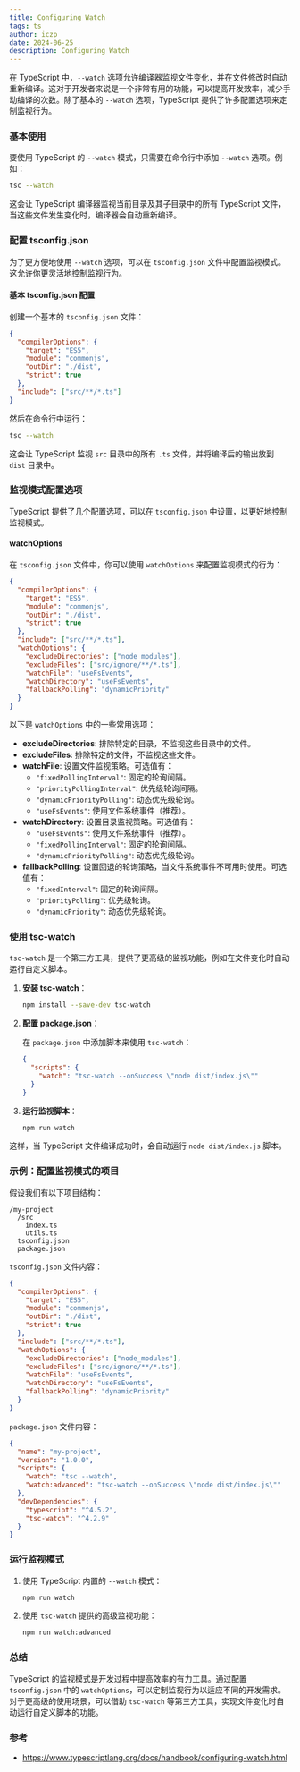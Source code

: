 ```yaml
---
title: Configuring Watch
tags: ts
author: iczp
date: 2024-06-25
description: Configuring Watch
---
```


在 TypeScript 中，`--watch` 选项允许编译器监视文件变化，并在文件修改时自动重新编译。这对于开发者来说是一个非常有用的功能，可以提高开发效率，减少手动编译的次数。除了基本的 `--watch` 选项，TypeScript 提供了许多配置选项来定制监视行为。

### 基本使用

要使用 TypeScript 的 `--watch` 模式，只需要在命令行中添加 `--watch` 选项。例如：

```bash
tsc --watch
```

这会让 TypeScript 编译器监视当前目录及其子目录中的所有 TypeScript 文件，当这些文件发生变化时，编译器会自动重新编译。

### 配置 tsconfig.json

为了更方便地使用 `--watch` 选项，可以在 `tsconfig.json` 文件中配置监视模式。这允许你更灵活地控制监视行为。

#### 基本 tsconfig.json 配置

创建一个基本的 `tsconfig.json` 文件：

```json
{
  "compilerOptions": {
    "target": "ES5",
    "module": "commonjs",
    "outDir": "./dist",
    "strict": true
  },
  "include": ["src/**/*.ts"]
}
```

然后在命令行中运行：

```bash
tsc --watch
```

这会让 TypeScript 监视 `src` 目录中的所有 `.ts` 文件，并将编译后的输出放到 `dist` 目录中。

### 监视模式配置选项

TypeScript 提供了几个配置选项，可以在 `tsconfig.json` 中设置，以更好地控制监视模式。

#### watchOptions

在 `tsconfig.json` 文件中，你可以使用 `watchOptions` 来配置监视模式的行为：

```json
{
  "compilerOptions": {
    "target": "ES5",
    "module": "commonjs",
    "outDir": "./dist",
    "strict": true
  },
  "include": ["src/**/*.ts"],
  "watchOptions": {
    "excludeDirectories": ["node_modules"],
    "excludeFiles": ["src/ignore/**/*.ts"],
    "watchFile": "useFsEvents",
    "watchDirectory": "useFsEvents",
    "fallbackPolling": "dynamicPriority"
  }
}
```

以下是 `watchOptions` 中的一些常用选项：

- **excludeDirectories**: 排除特定的目录，不监视这些目录中的文件。
- **excludeFiles**: 排除特定的文件，不监视这些文件。
- **watchFile**: 设置文件监视策略。可选值有：
  - `"fixedPollingInterval"`: 固定的轮询间隔。
  - `"priorityPollingInterval"`: 优先级轮询间隔。
  - `"dynamicPriorityPolling"`: 动态优先级轮询。
  - `"useFsEvents"`: 使用文件系统事件（推荐）。
- **watchDirectory**: 设置目录监视策略。可选值有：
  - `"useFsEvents"`: 使用文件系统事件（推荐）。
  - `"fixedPollingInterval"`: 固定的轮询间隔。
  - `"dynamicPriorityPolling"`: 动态优先级轮询。
- **fallbackPolling**: 设置回退的轮询策略，当文件系统事件不可用时使用。可选值有：
  - `"fixedInterval"`: 固定的轮询间隔。
  - `"priorityPolling"`: 优先级轮询。
  - `"dynamicPriority"`: 动态优先级轮询。

### 使用 tsc-watch

`tsc-watch` 是一个第三方工具，提供了更高级的监视功能，例如在文件变化时自动运行自定义脚本。

1. **安装 tsc-watch**：

   ```bash
   npm install --save-dev tsc-watch
   ```

2. **配置 package.json**：

   在 `package.json` 中添加脚本来使用 `tsc-watch`：

   ```json
   {
     "scripts": {
       "watch": "tsc-watch --onSuccess \"node dist/index.js\""
     }
   }
   ```

3. **运行监视脚本**：

   ```bash
   npm run watch
   ```

这样，当 TypeScript 文件编译成功时，会自动运行 `node dist/index.js` 脚本。

### 示例：配置监视模式的项目

假设我们有以下项目结构：

```
/my-project
  /src
    index.ts
    utils.ts
  tsconfig.json
  package.json
```

`tsconfig.json` 文件内容：

```json
{
  "compilerOptions": {
    "target": "ES5",
    "module": "commonjs",
    "outDir": "./dist",
    "strict": true
  },
  "include": ["src/**/*.ts"],
  "watchOptions": {
    "excludeDirectories": ["node_modules"],
    "excludeFiles": ["src/ignore/**/*.ts"],
    "watchFile": "useFsEvents",
    "watchDirectory": "useFsEvents",
    "fallbackPolling": "dynamicPriority"
  }
}
```

`package.json` 文件内容：

```json
{
  "name": "my-project",
  "version": "1.0.0",
  "scripts": {
    "watch": "tsc --watch",
    "watch:advanced": "tsc-watch --onSuccess \"node dist/index.js\""
  },
  "devDependencies": {
    "typescript": "^4.5.2",
    "tsc-watch": "^4.2.9"
  }
}
```

### 运行监视模式

1. 使用 TypeScript 内置的 `--watch` 模式：

   ```bash
   npm run watch
   ```

2. 使用 `tsc-watch` 提供的高级监视功能：

   ```bash
   npm run watch:advanced
   ```

### 总结

TypeScript 的监视模式是开发过程中提高效率的有力工具。通过配置 `tsconfig.json` 中的 `watchOptions`，可以定制监视行为以适应不同的开发需求。对于更高级的使用场景，可以借助 `tsc-watch` 等第三方工具，实现文件变化时自动运行自定义脚本的功能。

### 参考

- https://www.typescriptlang.org/docs/handbook/configuring-watch.html
